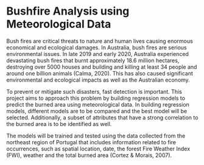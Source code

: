 # Bushfire Analysis using Meteorological Data
Bush fires are critical threats to nature and human lives causing enormous economical and ecological damages. 
In Australia, bush fires are serious environmental issues. In late 2019 and early 2020, Australia experienced 
devastating bush fires that burnt approximately 18.6 million hectares, destroying over 5000 houses and building 
and killing at least 34 people and around one billion animals (Calma, 2020). This has also caused significant 
environmental and ecological impacts as well as the Australian economy.

To prevent or mitigate such disasters, fast detection is important. This project aims to approach this problem by 
building regression models to predict the burned area using meteorological data. In building regression models, 
different models are to be compared and the best model will be selected. Additionally, a subset of attributes that 
have a strong correlation to the burned area is to be identified as well.

The models will be trained and tested using the data collected from the northeast region of Portugal that includes 
information related to fire occurrences, such as spatial location, date, the forest Fire Weather Index (FWI), weather
and the total burned area (Cortez & Morais, 2007).
